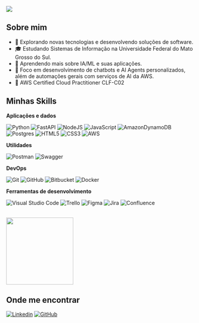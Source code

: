 ![](https://komarev.com/ghpvc/?username=GustavoVasconcelos02&color=006bed)

## Sobre mim

- 🤔 Explorando novas tecnologias e desenvolvendo soluções de software.
- 🎓 Estudando Sistemas de Informação na Universidade Federal do Mato Grosso do Sul.
- 🌱 Aprendendo mais sobre IA/ML e suas aplicações.
- 🤖 Foco em desenvolvimento de chatbots e AI Agents personalizados, além de automações gerais com serviços de AI da AWS.
- 📜 AWS Certified Cloud Practitioner CLF-C02

## Minhas Skills

**Aplicações e dados**

![Python](https://img.shields.io/badge/python-3670A0?style=for-the-badge&logo=python)
![FastAPI](https://img.shields.io/badge/FastAPI-005571?style=for-the-badge&logo=fastapi)
![NodeJS](https://img.shields.io/badge/node.js-6DA55F?style=for-the-badge&logo=node)
![JavaScript](https://img.shields.io/badge/javascript-%23323330.svg?style=for-the-badge&logo=javascript&logoColor=%23F7DF1E)
![AmazonDynamoDB](https://img.shields.io/badge/Amazon%20DynamoDB-4053D6?style=for-the-badge&logo=Amazon%20DynamoDB)
![Postgres](https://img.shields.io/badge/postgres-%23316192.svg?style=for-the-badge&logo=postgresql)
![HTML5](https://img.shields.io/badge/html5-%23E34F26.svg?style=for-the-badge&logo=html5&logoColor=white)
![CSS3](https://img.shields.io/badge/css3-%231572B6.svg?style=for-the-badge&logo=css3&logoColor=white)
![AWS](https://img.shields.io/badge/AWS-%23FF9900.svg?style=for-the-badge&logo=amazon-aws&logoColor=white)

**Utilidades**

![Postman](https://img.shields.io/badge/Postman-FF6C37?style=for-the-badge&logo=postman&logoColor=white)
![Swagger](https://img.shields.io/badge/-Swagger-%23Clojure?style=for-the-badge&logo=swagger&logoColor=white)

**DevOps**

![Git](https://img.shields.io/badge/git-%23F05033.svg?style=for-the-badge&logo=git&logoColor=white)
![GitHub](https://img.shields.io/badge/github-%23121011.svg?style=for-the-badge&logo=github&logoColor=white)
![Bitbucket](https://img.shields.io/badge/bitbucket-%230047B3.svg?style=for-the-badge&logo=bitbucket&logoColor=white)
![Docker](https://img.shields.io/badge/docker-%230db7ed.svg?style=for-the-badge&logo=docker&logoColor=white)

**Ferramentas de desenvolvimento**

![Visual Studio Code](https://img.shields.io/badge/Visual%20Studio%20Code-0078d7.svg?style=for-the-badge&logo=visual-studio-code&logoColor=white)
![Trello](https://img.shields.io/badge/Trello-%23026AA7.svg?style=for-the-badge&logo=Trello&logoColor=white)
![Figma](https://img.shields.io/badge/figma-%23F24E1E.svg?style=for-the-badge&logo=figma&logoColor=white)
![Jira](https://img.shields.io/badge/jira-%230A0FFF.svg?style=for-the-badge&logo=jira&logoColor=white)
![Confluence](https://img.shields.io/badge/confluence-%23172BF4.svg?style=for-the-badge&logo=confluence&logoColor=white)

<br/>

<a href="https://github.com/GustavoVasconcelos02" title="Perfil do Gustavo">
  <img height="180em" src="https://github-readme-stats.vercel.app/api?username=GustavoVasconcelos02&theme=dark&show_icons=true" />
</a>

## Onde me encontrar

[![Linkedin](https://img.shields.io/badge/-Linkedin-blue?style=flat-square&logo=Linkedin&logoColor=white&link=LINK-DO-SEU-LINKEDIN)](https://www.linkedin.com/in/gustavo-serra-vasconcelos-406421203)
[![GitHub](https://img.shields.io/github/followers/GustavoVasconcelos02?label=follow&style=social)](https://github.com/GustavoVasconcelos02)
